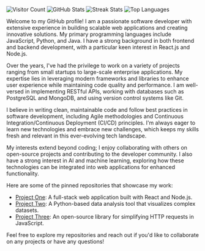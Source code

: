 ![Visitor Count](https://profile-counter.glitch.me/evaFridriks528/count.svg)
![GitHub Stats](https://github-readme-stats.vercel.app/api?username=evafridriks528&show_icons=true&count_private=true&theme=radical)
![Streak Stats](https://github-readme-streak-stats.herokuapp.com/?user=evafridriks528&theme=radical)
![Top Languages](https://github-readme-stats.vercel.app/api/top-langs/?username=evafridriks528&layout=compact&theme=radical)

Welcome to my GitHub profile! I am a passionate software developer with extensive experience in building scalable web applications and creating innovative solutions. My primary programming languages include JavaScript, Python, and Java. I have a strong background in both frontend and backend development, with a particular keen interest in React.js and Node.js.

Over the years, I've had the privilege to work on a variety of projects ranging from small startups to large-scale enterprise applications. My expertise lies in leveraging modern frameworks and libraries to enhance user experience while maintaining code quality and performance. I am well-versed in implementing RESTful APIs, working with databases such as PostgreSQL and MongoDB, and using version control systems like Git.

I believe in writing clean, maintainable code and follow best practices in software development, including Agile methodologies and Continuous Integration/Continuous Deployment (CI/CD) principles. I'm always eager to learn new technologies and embrace new challenges, which keeps my skills fresh and relevant in this ever-evolving tech landscape.

My interests extend beyond coding; I enjoy collaborating with others on open-source projects and contributing to the developer community. I also have a strong interest in AI and machine learning, exploring how these technologies can be integrated into web applications for enhanced functionality.

Here are some of the pinned repositories that showcase my work:

- [Project One](https://github.com/evafridriks528/project-one): A full-stack web application built with React and Node.js.
- [Project Two](https://github.com/evafridriks528/project-two): A Python-based data analysis tool that visualizes complex datasets.
- [Project Three](https://github.com/evafridriks528/project-three): An open-source library for simplifying HTTP requests in JavaScript.

Feel free to explore my repositories and reach out if you'd like to collaborate on any projects or have any questions!
